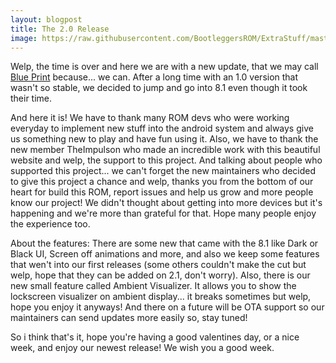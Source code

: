 ```yaml
---
layout: blogpost
title: The 2.0 Release
image: https://raw.githubusercontent.com/BootleggersROM/ExtraStuff/master/blogstuff/bannerblueprint.jpg
---
```


Welp, the time is over and here we are with a new update, that we may call [Blue Print](https://www.youtube.com/watch?v=Mol1fLL4KHs) because... we can. After a long time with an 1.0 version that wasn't so stable, we decided to jump and go into 8.1 even though it took their time. 

<!--morepost-->

And here it is! We have to thank many ROM devs who were working everyday to implement new stuff into the android system and always give us something new to play and have fun using it. Also, we have to thank the new member TheImpulson who made an incredible work with this beautiful website and welp, the support to this project. And talking about people who supported this project... we can't forget the new maintainers who decided to give this project a chance and welp, thanks you from the bottom of our heart for build this ROM, report issues and help us grow and more people know our project! We didn't thought about getting into more devices but it's happening and we're more than grateful for that. Hope many people enjoy the experience too.

About the features: There are some new that came with the 8.1 like Dark or Black UI, Screen off animations and more, and also we keep some features that wen't into our first releases (some others couldn't make the cut but welp, hope that they can be added on 2.1, don't worry). Also, there is our new small feature called Ambient Visualizer. It allows you to show the lockscreen visualizer on ambient display... it breaks sometimes but welp, hope you enjoy it anyways! And there on a future will be OTA support so our maintainers can send updates more easily so, stay tuned!

So i think that's it, hope you're having a good valentines day, or a nice week, and enjoy our newest release! We wish you a good week.
